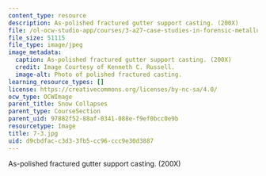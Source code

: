 ```yaml
---
content_type: resource
description: As-polished fractured gutter support casting. (200X)
file: /ol-ocw-studio-app/courses/3-a27-case-studies-in-forensic-metallurgy-fall-2007/d9cbdfacc3d33fb5cc96ccc9e30d3887_7-3.jpg
file_size: 51115
file_type: image/jpeg
image_metadata:
  caption: As-polished fractured gutter support casting. (200X)
  credit: Image Courtesy of Kenneth C. Russell.
  image-alt: Photo of polished fractured casting.
learning_resource_types: []
license: https://creativecommons.org/licenses/by-nc-sa/4.0/
ocw_type: OCWImage
parent_title: Snow Collapses
parent_type: CourseSection
parent_uid: 97882f52-88af-0341-088e-f9ef0bcc0e9b
resourcetype: Image
title: 7-3.jpg
uid: d9cbdfac-c3d3-3fb5-cc96-ccc9e30d3887
---
```

As-polished fractured gutter support casting. (200X)
